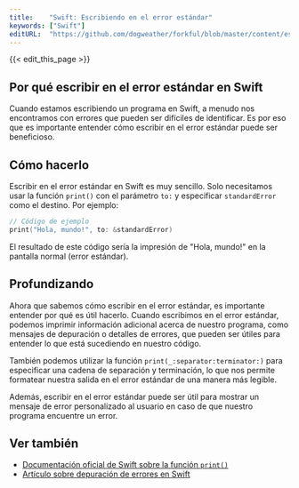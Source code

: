 ```yaml
---
title:    "Swift: Escribiendo en el error estándar"
keywords: ["Swift"]
editURL:  "https://github.com/dogweather/forkful/blob/master/content/es/swift/writing-to-standard-error.md"
---
```


{{< edit_this_page >}}

## Por qué escribir en el error estándar en Swift

Cuando estamos escribiendo un programa en Swift, a menudo nos encontramos con errores que pueden ser difíciles de identificar. Es por eso que es importante entender cómo escribir en el error estándar puede ser beneficioso. 

## Cómo hacerlo

Escribir en el error estándar en Swift es muy sencillo. Solo necesitamos usar la función `print()` con el parámetro `to:` y especificar `standardError` como el destino. Por ejemplo:

```Swift
// Código de ejemplo
print("Hola, mundo!", to: &standardError)
```

El resultado de este código sería la impresión de "Hola, mundo!" en la pantalla normal (error estándar). 

## Profundizando

Ahora que sabemos cómo escribir en el error estándar, es importante entender por qué es útil hacerlo. Cuando escribimos en el error estándar, podemos imprimir información adicional acerca de nuestro programa, como mensajes de depuración o detalles de errores, que pueden ser útiles para entender lo que está sucediendo en nuestro código.

También podemos utilizar la función `print(_:separator:terminator:)` para especificar una cadena de separación y terminación, lo que nos permite formatear nuestra salida en el error estándar de una manera más legible. 

Además, escribir en el error estándar puede ser útil para mostrar un mensaje de error personalizado al usuario en caso de que nuestro programa encuentre un error. 

## Ver también

- [Documentación oficial de Swift sobre la función `print()`](https://docs.swift.org/swift-book/LanguageGuide/Functions.html#function-parameters)
- [Artículo sobre depuración de errores en Swift](https://medium.com/flawless-app-stories/debugging-101-breakpoints-1dfb8396b337)